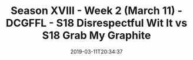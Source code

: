 ---
title: Season XVIII - Week 2 (March 11) - DCGFFL - S18 Disrespectful Wit It vs S18
  Grab My Graphite
teams-score:
- team: _teams/s18-gold.md
  score: 47
- team: _teams/graphite.md
  score: 30
mvp: Jack Blaney (Gold) ; Cameron Burrell (Graphite)
game-ball: Dan Vladimier (Gold) ; Jorge Membreno (Graphite)
sportsperson: Brian Donahoe (Gold) ; Jim Connolly ( Graphite)
season: -1
week: 0
date: '2019-03-11T20:34:37'
pageid: 6929-6908-vs-6918
---